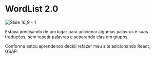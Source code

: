 
# WordList 2.0

![Slide 16_9 - 1](https://user-images.githubusercontent.com/88716893/147806180-2f808517-3bf4-429d-b6ae-862915be339b.jpg)

Estava precisando de um lugar para adicionar algumas palavras e suas traduções, sem repetir palavras e separando elas em grupos.

Conforme estou aprendendo decidi refazer meu site adicionando React, GSAP.




